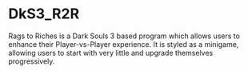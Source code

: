 # DkS3_R2R
Rags to Riches is a Dark Souls 3 based program which allows users to enhance their Player-vs-Player experience. It is styled as a minigame, allowing users to start with very little and upgrade themselves progressively.
